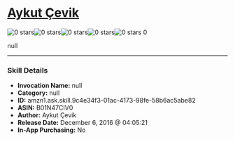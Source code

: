 # [Aykut Çevik](http://alexa.amazon.com/#skills/amzn1.ask.skill.9c4e34f3-01ac-4173-98fe-58b6ac5abe82)
![0 stars](../../images/ic_star_border_black_18dp_1x.png)![0 stars](../../images/ic_star_border_black_18dp_1x.png)![0 stars](../../images/ic_star_border_black_18dp_1x.png)![0 stars](../../images/ic_star_border_black_18dp_1x.png)![0 stars](../../images/ic_star_border_black_18dp_1x.png) 0

null

***

### Skill Details

* **Invocation Name:** null
* **Category:** null
* **ID:** amzn1.ask.skill.9c4e34f3-01ac-4173-98fe-58b6ac5abe82
* **ASIN:** B01N47CIV0
* **Author:** Aykut Çevik
* **Release Date:** December 6, 2016 @ 04:05:21
* **In-App Purchasing:** No

